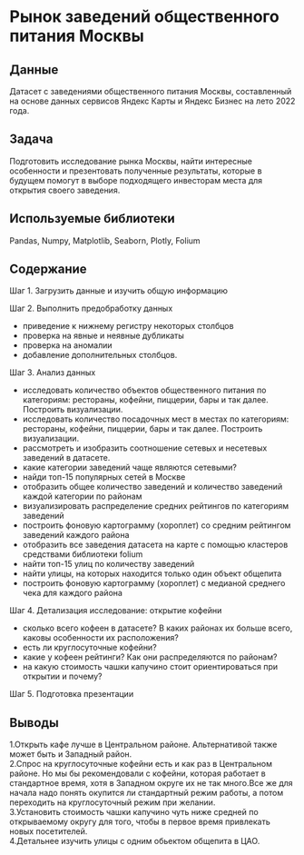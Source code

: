 # Рынок заведений общественного питания Москвы

## Данные
Датасет с заведениями общественного питания Москвы, составленный на основе данных сервисов Яндекс Карты и Яндекс Бизнес на лето 2022 года.

## Задача

Подготовить исследование рынка Москвы, найти интересные особенности и презентовать полученные результаты, которые в будущем помогут в выборе подходящего инвесторам места для открытия своего заведения.

## Используемые библиотеки
Pandas,
Numpy,
Matplotlib,
Seaborn,
Plotly,
Folium

## Содержание
Шаг 1. Загрузить данные и изучить общую информацию

Шаг 2. Выполнить предобработку данных
- приведение к нижнему регистру некоторых столбцов
- проверка на явные и неявные дубликаты
- проверка на аномалии
- добавление дополнительных столбцов.

Шаг 3. Анализ данных
- исследовать количество объектов общественного питания по категориям: рестораны, кофейни, пиццерии, бары и так далее. Построить визуализации.
- исследовать количество посадочных мест в местах по категориям: рестораны, кофейни, пиццерии, бары и так далее. Построить визуализации.
- рассмотреть и изобразить соотношение сетевых и несетевых заведений в датасете.
- какие категории заведений чаще являются сетевыми?
- найди топ-15 популярных сетей в Москве
- отобразить общее количество заведений и количество заведений каждой категории по районам 
- визуализировать распределение средних рейтингов по категориям заведений
- построить фоновую картограмму (хороплет) со средним рейтингом заведений каждого района
- отобразить все заведения датасета на карте с помощью кластеров средствами библиотеки folium
- найти топ-15 улиц по количеству заведений
- найти улицы, на которых находится только один объект общепита
- построить фоновую картограмму (хороплет) с медианой среднего чека для каждого района

Шаг 4. Детализация исследование: открытие кофейни
- сколько всего кофеен в датасете? В каких районах их больше всего, каковы особенности их расположения?
- есть ли круглосуточные кофейни?
- какие у кофеен рейтинги? Как они распределяются по районам?
- на какую стоимость чашки капучино стоит ориентироваться при открытии и почему?

Шаг 5. Подготовка презентации

## Выводы
1.Открыть кафе лучше в Центральном районе. Альтернативой также может быть и Западный район.  
2.Спрос на круглосуточные кофейни есть и как раз в Центральном районе. Но мы бы рекомендовали с кофейни, которая работает в стандартное время, хотя в Западном округе их не так много.Все же для начала надо понять окупится ли стандартный режим работы, а потом переходить на круглосуточный режим при желании.  
3.Установить стоимость чашки капучино чуть ниже средней по открываемому округу для того, чтобы в первое время привлекать новых посетителей.  
4.Детальнее изучить улицы с одним обьектом общепита в ЦАО.  
